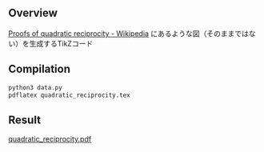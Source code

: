 ## Overview

[Proofs of quadratic reciprocity - Wikipedia](https://en.wikipedia.org/wiki/Proofs_of_quadratic_reciprocity#Eisenstein.27s_proof)
にあるような図（そのままではない）を生成するTikZコード

## Compilation

```sh
python3 data.py
pdflatex quadratic_reciprocity.tex
```

## Result
[quadratic_reciprocity.pdf](https://github.com/htlsne/TikZ_example/blob/master/quadratic_reciprocity.pdf)
